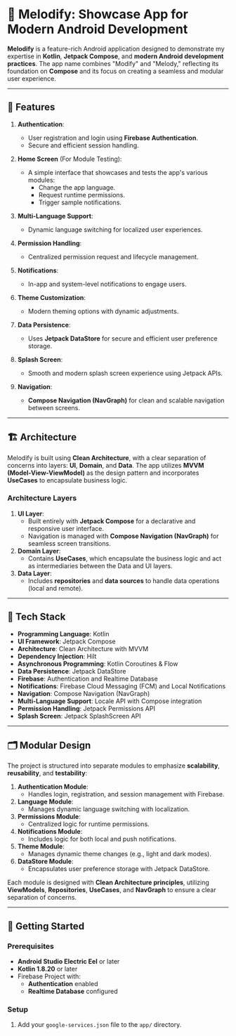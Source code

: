 # 🎵 Melodify: Showcase App for Modern Android Development

**Melodify** is a feature-rich Android application designed to demonstrate my expertise in **Kotlin**, **Jetpack Compose**, and **modern Android development practices**. The app name combines "Modify" and "Melody," reflecting its foundation on **Compose** and its focus on creating a seamless and modular user experience.

---

## 📱 Features

1. **Authentication**:
   - User registration and login using **Firebase Authentication**.
   - Secure and efficient session handling.

2. **Home Screen** (For Module Testing):
   - A simple interface that showcases and tests the app's various modules:
     - Change the app language.
     - Request runtime permissions.
     - Trigger sample notifications.

3. **Multi-Language Support**:
   - Dynamic language switching for localized user experiences.

4. **Permission Handling**:
   - Centralized permission request and lifecycle management.

5. **Notifications**:
   - In-app and system-level notifications to engage users.

6. **Theme Customization**:
   - Modern theming options with dynamic adjustments.

7. **Data Persistence**:
   - Uses **Jetpack DataStore** for secure and efficient user preference storage.

8. **Splash Screen**:
   - Smooth and modern splash screen experience using Jetpack APIs.

9. **Navigation**:
   - **Compose Navigation (NavGraph)** for clean and scalable navigation between screens.

---

## 🏗️ Architecture

Melodify is built using **Clean Architecture**, with a clear separation of concerns into layers: **UI**, **Domain**, and **Data**. The app utilizes **MVVM (Model-View-ViewModel)** as the design pattern and incorporates **UseCases** to encapsulate business logic.

### Architecture Layers
1. **UI Layer**:
   - Built entirely with **Jetpack Compose** for a declarative and responsive user interface.
   - Navigation is managed with **Compose Navigation (NavGraph)** for seamless screen transitions.
2. **Domain Layer**:
   - Contains **UseCases**, which encapsulate the business logic and act as intermediaries between the Data and UI layers.
3. **Data Layer**:
   - Includes **repositories** and **data sources** to handle data operations (local and remote).

---

## 🔧 Tech Stack

- **Programming Language**: Kotlin
- **UI Framework**: Jetpack Compose
- **Architecture**: Clean Architecture with MVVM
- **Dependency Injection**: Hilt
- **Asynchronous Programming**: Kotlin Coroutines & Flow
- **Data Persistence**: Jetpack DataStore
- **Firebase**: Authentication and Realtime Database
- **Notifications**: Firebase Cloud Messaging (FCM) and Local Notifications
- **Navigation**: Compose Navigation (NavGraph)
- **Multi-Language Support**: Locale API with Compose integration
- **Permission Handling**: Jetpack Permissions API
- **Splash Screen**: Jetpack SplashScreen API

---

## 🗂️ Modular Design

The project is structured into separate modules to emphasize **scalability**, **reusability**, and **testability**:

1. **Authentication Module**:
   - Handles login, registration, and session management with Firebase.
2. **Language Module**:
   - Manages dynamic language switching with localization.
3. **Permissions Module**:
   - Centralized logic for runtime permissions.
4. **Notifications Module**:
   - Includes logic for both local and push notifications.
5. **Theme Module**:
   - Manages dynamic theme changes (e.g., light and dark modes).
6. **DataStore Module**:
   - Encapsulates user preference storage with Jetpack DataStore.

Each module is designed with **Clean Architecture principles**, utilizing **ViewModels**, **Repositories**, **UseCases**, and **NavGraph** to ensure a clear separation of concerns.

---

## 🚀 Getting Started

### Prerequisites
- **Android Studio Electric Eel** or later
- **Kotlin 1.8.20** or later
- Firebase Project with:
  - **Authentication** enabled
  - **Realtime Database** configured

### Setup
1. Add your `google-services.json` file to the `app/` directory.
